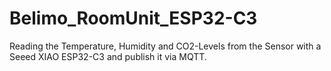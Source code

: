 # Belimo_RoomUnit_ESP32-C3
Reading the Temperature, Humidity and CO2-Levels from the Sensor with a Seeed XIAO ESP32-C3 and publish it via MQTT.
